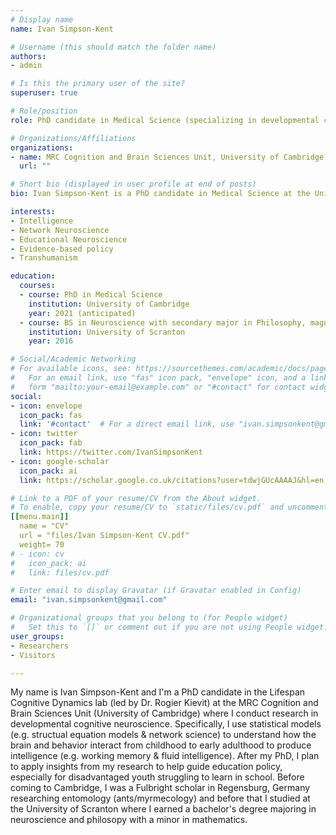 ```yaml
---
# Display name
name: Ivan Simpson-Kent

# Username (this should match the folder name)
authors:
- admin

# Is this the primary user of the site?
superuser: true

# Role/position
role: PhD candidate in Medical Science (specializing in developmental cognitive neuroscience)

# Organizations/Affiliations
organizations:
- name: MRC Cognition and Brain Sciences Unit, University of Cambridge
  url: ""

# Short bio (displayed in user profile at end of posts)
bio: Ivan Simpson-Kent is a PhD candidate in Medical Science at the University of Cambridge. His research focuses on how the brain and behavior interact during childhood and adolescence to produce intelligence. 

interests:
- Intelligence
- Network Neuroscience
- Educational Neuroscience
- Evidence-based policy
- Transhumanism

education:
  courses:
  - course: PhD in Medical Science
    institution: University of Cambridge
    year: 2021 (anticipated)
  - course: BS in Neuroscience with secondary major in Philosophy, magna cum laude 
    institution: University of Scranton
    year: 2016

# Social/Academic Networking
# For available icons, see: https://sourcethemes.com/academic/docs/page-builder/#icons
#   For an email link, use "fas" icon pack, "envelope" icon, and a link in the
#   form "mailto:your-email@example.com" or "#contact" for contact widget.
social:
- icon: envelope
  icon_pack: fas
  link: '#contact'  # For a direct email link, use "ivan.simpsonkent@gmail.com".
- icon: twitter
  icon_pack: fab
  link: https://twitter.com/IvanSimpsonKent
- icon: google-scholar
  icon_pack: ai
  link: https://scholar.google.co.uk/citations?user=tdwjGUcAAAAJ&hl=en

# Link to a PDF of your resume/CV from the About widget.
# To enable, copy your resume/CV to `static/files/cv.pdf` and uncomment the lines below.
[[menu.main]]
  name = "CV"
  url = "files/Ivan Simpson-Kent CV.pdf"
  weight= 70
# - icon: cv
#   icon_pack: ai
#   link: files/cv.pdf

# Enter email to display Gravatar (if Gravatar enabled in Config)
email: "ivan.simpsonkent@gmail.com"

# Organizational groups that you belong to (for People widget)
#   Set this to `[]` or comment out if you are not using People widget.
user_groups:
- Researchers
- Visitors

--- 
```

My name is Ivan Simpson-Kent and I'm a PhD candidate in the Lifespan Cognitive Dynamics lab (led by Dr. Rogier Kievit) at the MRC Cognition and Brain Sciences Unit (University of Cambridge) where I conduct research in developmental cognitive neuroscience. Specifically, I use statistical models (e.g. structual equation models & network science) to understand how the brain and behavior interact from childhood to early adulthood to produce intelligence (e.g. working memory & fluid intelligence). After my PhD, I plan to apply insights from my research to help guide education policy, especially for disadvantaged youth struggling to learn in school. Before coming to Cambridge, I was a Fulbright scholar in Regensburg, Germany researching entomology (ants/myrmecology) and before that I studied at the University of Scranton where I earned a bachelor's degree majoring in neuroscience and philosopy with a minor in mathematics.
